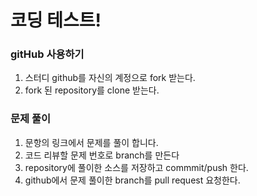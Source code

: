 # 코딩 테스트!

### gitHub 사용하기
1. 스터디 github를 자신의 계정으로 fork 받는다.
2. fork 된 repository를 clone 받는다.

### 문제 풀이
1. 문항의 링크에서 문제를 풀이 합니다.
2. 코드 리뷰할 문제 번호로 branch를 만든다
3. repository에 풀이한 소스를 저장하고 commmit/push 한다.
4. github에서 문제 풀이한 branch를 pull request 요청한다.

